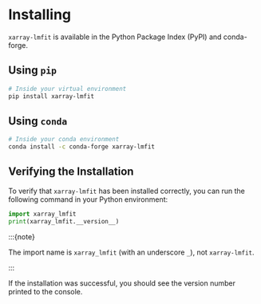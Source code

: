 # Installing

`xarray-lmfit` is available in the Python Package Index (PyPI) and conda-forge.

## Using `pip`

```bash
# Inside your virtual environment
pip install xarray-lmfit
```

## Using `conda`

```bash
# Inside your conda environment
conda install -c conda-forge xarray-lmfit
```

## Verifying the Installation

To verify that `xarray-lmfit` has been installed correctly, you can run the following command in your Python environment:

```python
import xarray_lmfit
print(xarray_lmfit.__version__)
```

:::{note}

The import name is `xarray_lmfit` (with an underscore `_`), not `xarray-lmfit`.

:::

If the installation was successful, you should see the version number printed to the console.
